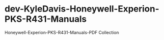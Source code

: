 # dev-KyleDavis-Honeywell-Experion-PKS-R431-Manuals
Honeywell-Experion-PKS-R431-Manuals-PDF Collection
